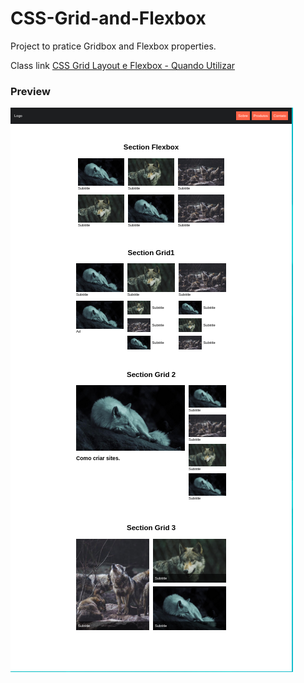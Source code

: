 # CSS-Grid-and-Flexbox

Project to pratice Gridbox and Flexbox properties.

Class link [CSS Grid Layout e Flexbox - Quando Utilizar](https://www.youtube.com/watch?v=x-4z_u8LcGc)

### Preview
![print](https://raw.githubusercontent.com/cleitonpereira/CSS-Grid-and-Flexbox/master/img/grid_screen.png)
